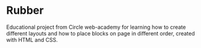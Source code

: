 # Rubber

Educational project from Circle web-academy for learning how to create different layouts and how to place blocks on page in different order, created with HTML and CSS.